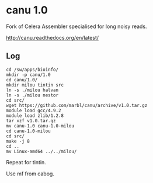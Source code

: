 canu 1.0
========

Fork of Celera Assembler specialised for long noisy reads.

<http://canu.readthedocs.org/en/latest/>

Log
---

    cd /sw/apps/bioinfo/
    mkdir -p canu/1.0
    cd canu/1.0/
    mkdir milou tintin src
    ln -s ./milou halvan
    ln -s ./milou nestor
    cd src/
    wget https://github.com/marbl/canu/archive/v1.0.tar.gz
    module load gcc/4.9.2
    module load zlib/1.2.8
    tar xzf v1.0.tar.gz 
    mv canu-1.0 canu-1.0-milou
    cd canu-1.0-milou
    cd src/
    make -j 8
    cd ..
    mv Linux-amd64 ../../milou/

Repeat for tintin.

Use mf from cabog.

